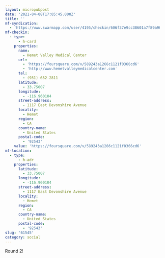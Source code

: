 ```yaml
---
layout: micropubpost
date: '2021-04-08T17:05:45.000Z'
title: ''
mf-syndication:
  - 'https://www.swarmapp.com/user/4195/checkin/606f37e9cc38601a7f89a90f'
mf-checkin:
  - type:
      - h-card
    properties:
      name:
        - Hemet Valley Medical Center
      url:
        - 'https://foursquare.com/v/589243a1266c1121f0366cd6'
        - 'http://www.hemetvalleymedicalcenter.com'
      tel:
        - (951) 652-2811
      latitude:
        - 33.75007
      longitude:
        - -116.960104
      street-address:
        - 1117 East Devonshire Avenue
      locality:
        - Hemet
      region:
        - CA
      country-name:
        - United States
      postal-code:
        - '92543'
    value: 'https://foursquare.com/v/589243a1266c1121f0366cd6'
mf-location:
  - type:
      - h-adr
    properties:
      latitude:
        - 33.75007
      longitude:
        - -116.960104
      street-address:
        - 1117 East Devonshire Avenue
      locality:
        - Hemet
      region:
        - CA
      country-name:
        - United States
      postal-code:
        - '92543'
slug: '61545'
category: social
---
```

Round 2!
